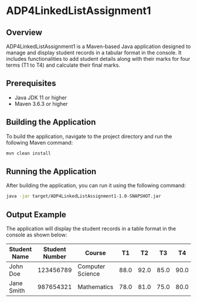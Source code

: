# ADP4LinkedListAssignment1

## Overview
ADP4LinkedListAssignment1 is a Maven-based Java application designed to manage and display student records in a tabular format in the console. It includes functionalities to add student details along with their marks for four terms (T1 to T4) and calculate their final marks.

## Prerequisites
- Java JDK 11 or higher
- Maven 3.6.3 or higher

## Building the Application
To build the application, navigate to the project directory and run the following Maven command:
```bash
mvn clean install
```

## Running the Application
After building the application, you can run it using the following command:
```bash
java -jar target/ADP4LinkedListAssignment1-1.0-SNAPSHOT.jar
```

## Output Example
The application will display the student records in a table format in the console as shown below:

| Student Name | Student Number | Course | T1 | T2 | T3 | T4 | Final Mark |
| ------------ | -------------- | ------ | -- | -- | -- | -- | ---------- | 
| John Doe | 123456789 | Computer Science |	88.0 | 92.0 | 85.0 | 90.0 | 88.75 |
| Jane Smith | 987654321 | Mathematics | 78.0 | 81.0 | 75.0 | 80.0 | 78.5 |
